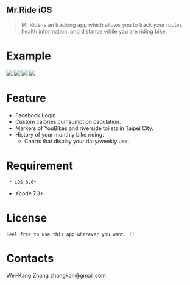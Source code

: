 ## Mr.Ride iOS
> Mr.Ride is an tracking app which allows you to track your routes, health information, and distance while you are riding bike.

# Example
![](https://i.imgur.com/KAEZOkD.png)
![](https://i.imgur.com/GmwmT0U.png)
![](https://i.imgur.com/MwyYZEb.png)
![](https://i.imgur.com/OUE8yBJ.png)


# Feature
  * Facebook Login
  * Custom calories cumsumption caculation.
  * Markers of YouBikes and riverside toilets in Taipei City.
  * History of your monthly bike riding.
    * Charts that display your daily/weekly use.

# Requirement
     * iOS 8.0+
  * Xcode 7.3+
  
# License
    Feel free to use this app wherever you want. :)
    
# Contacts
Wei-Kang Zhang
zhangkon@gmail.com
